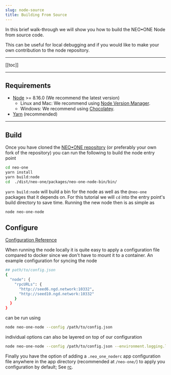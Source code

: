 ```yaml
---
slug: node-source
title: Building From Source
---
```


In this brief walk-through we will show you how to build the NEO•ONE Node from source code.

This can be useful for local debugging and if you would like to make your own contribution to the node repository.

---

[[toc]]

---

## Requirements

- [Node](https://nodejs.org) >= 8.16.0 (We recommend the latest version)
  - Linux and Mac: We recommend using [Node Version Manager](https://github.com/creationix/nvm).
  - Windows: We recommend using [Chocolatey](https://chocolatey.org/).
- [Yarn](https://yarnpkg.com/) (recommended)

---

## Build

Once you have cloned the [NEO•ONE repository](https://github.com/neo-one-suite/neo-one) (or preferably your own fork of the repository) you can run the following to build the node entry point

```bash
cd neo-one
yarn install
yarn build:node
cd  ./dist/neo-one/packages/neo-one-node-bin/bin/
```

`yarn build:node` will build a bin for the node as well as the `@neo-one` packages that it depends on. For this tutorial we will `cd` into the entry point's build directory to save time. Running the new node then is as simple as

```bash
node neo-one-node
```

## Configure

[Configuration Reference](/docs/node-configuration)

When running the node locally it is quite easy to apply a configuration file compared to docker since we don't have to mount it to a container. An example configuration for syncing the node

```bash
## path/to/config.json
{
  "node": {
    "rpcURLs": {
      "http://seed6.ngd.network:10332",
      "http://seed10.ngd.network:10332"
    }
  }
}
```

can be run using

```bash
node neo-one-node --config /path/to/config.json
```

individual options can also be layered on top of our configuration

```bash
node neo-one-node --config /path/to/config.json --environment.logging.level=trace
```

Finally you have the option of adding a `.neo_one_noderc` app configuration file anywhere in the app directory (recommended at `/neo-one/`) to apply you configuration by default; See [rc](https://github.com/dominictarr/rc#rc).
